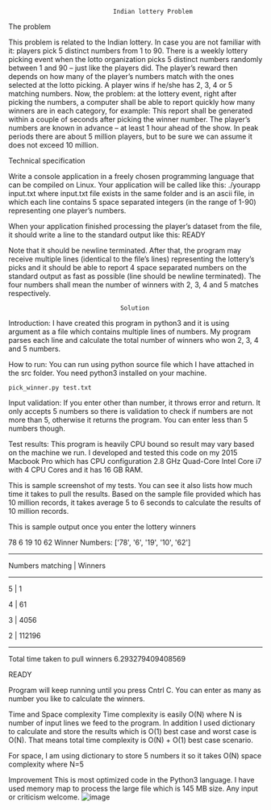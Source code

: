                                  Indian lottery Problem

The problem

This problem is related to the Indian lottery. In case you are not familiar with it: players pick 5 distinct numbers from 1 to 90. There is a weekly lottery picking event when the lotto organization picks 5 distinct numbers randomly between 1 and 90 – just like the players did. The player’s reward then depends on how many of the player’s numbers match with the ones selected at the lotto picking. A player wins if he/she has 2, 3, 4 or 5 matching numbers.
Now, the problem: at the lottery event, right after picking the numbers, a computer shall be able to report quickly how many winners are in each category, for example:
This report shall be generated within a couple of seconds after picking the winner number. The player’s numbers are known in advance – at least 1 hour ahead of the show. In peak periods there are about 5 million players, but to be sure we can assume it does not exceed 10 million.

Technical specification

Write a console application in a freely chosen programming language that can be compiled on Linux. Your application will be called like this:
./yourapp input.txt
where input.txt file exists in the same folder and is an ascii file, in which each line contains 5 space separated integers (in the range of 1-90) representing one player’s numbers.

When your application finished processing the player’s dataset from the file, it should write a line to
the standard output like this: 
READY

Note that it should be newline terminated. After that, the program may receive multiple lines (identical to the file’s lines) representing the lottery’s picks and it should be able to report 4 space separated numbers on the standard output as fast as possible (line should be newline terminated). The four numbers shall mean the number of winners with 2, 3, 4 and 5 matches respectively.

                                   Solution
Introduction:
I have created this program in python3 and it is using argument as a file which contains multiple lines of numbers. My program parses each line and calculate the total number of winners who won 2, 3, 4 and 5 numbers.


How to run:
You can run using python source file which I have attached in the src folder. You need python3 installed on your machine.

    pick_winner.py test.txt


Input validation:
If you enter other than number, it throws error and return. 
It only accepts 5 numbers so there is validation to check if numbers are not more than 5, otherwise it returns the program. You can enter less than 5 numbers though. 


Test results:
This program is heavily CPU bound so result may vary based on the machine we run. I developed and tested this code on my 2015 Macbook Pro which has CPU configuration 2.8 GHz Quad-Core Intel Core i7 with 4 CPU Cores and it has 16 GB RAM.

This is sample screenshot of my tests. You can see it also lists how much time it takes to pull the results. Based on the sample file provided which has 10 million records, it takes average 5 to 6 seconds to calculate the results of 10 million records. 

This is sample output once you enter the lottery winners

78 6 19 10 62
Winner Numbers: ['78', '6', '19', '10', '62']

--------------------------------------
 Numbers matching   |      Winners   

--------------------------------------

 5                  |       1

 4                  |       61

 3                  |       4056

 2                  |       112196

--------------------------------------
Total time taken to pull winners 6.293279409408569


READY
 

Program will keep running until you press Cntrl C. You can enter as many as number you like to calculate the winners.

Time and Space complexity
Time complexity is easily O(N) where N is number of input lines we feed to the program. In addition I used dictionary to calculate and store the results which is O(1) best case and worst case is O(N). That means total time complexity is O(N) + O(1)  best case scenario.

For space, I am using dictionary to store 5 numbers it so it takes O(N) space complexity where N=5


Improvement 
This is most optimized code in the Python3 language. I have used memory map to process the large file which is 145 MB size. Any input or criticism welcome. 
![image](https://github.com/keypat1906/Hungarian_lottery/assets/97865025/05a94f42-ba0e-43f9-b1b1-8e23d059b23c)
